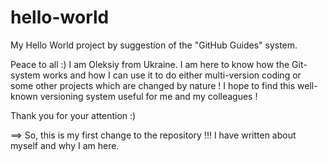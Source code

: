 # hello-world
My Hello World project by suggestion of the "GitHub Guides" system.

Peace to all :) I am Oleksiy from Ukraine. I am here to know how the Git-system works and how I can use it to do either multi-version coding or some other projects which are changed by nature ! I hope to find this well-known versioning system useful for me and my colleagues !

Thank you for your attention :)

==> So, this is my first change to the repository !!! I have written about myself and why I am here.
